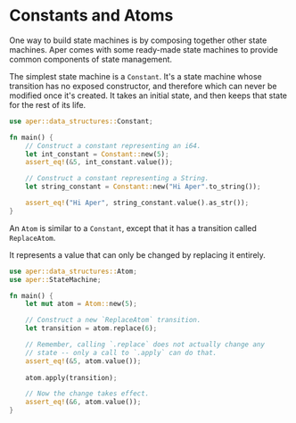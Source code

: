 # Constants and Atoms

One way to build state machines is by composing together other state machines. Aper comes with some ready-made state machines to provide common components of state management.

The simplest state machine is a `Constant`. It's a state machine whose transition has no exposed constructor,
and therefore which can never be modified once it's created. It takes an initial state, and then keeps that
state for the rest of its life.

```rust
use aper::data_structures::Constant;

fn main() {
    // Construct a constant representing an i64.
    let int_constant = Constant::new(5);
    assert_eq!(&5, int_constant.value());

    // Construct a constant representing a String.
    let string_constant = Constant::new("Hi Aper".to_string());

    assert_eq!("Hi Aper", string_constant.value().as_str());
}
```

An `Atom` is similar to a `Constant`, except that it has a transition called `ReplaceAtom`.

It represents a value that can only be changed by replacing it entirely.

```rust
use aper::data_structures::Atom;
use aper::StateMachine;

fn main() {
    let mut atom = Atom::new(5);

    // Construct a new `ReplaceAtom` transition.
    let transition = atom.replace(6);

    // Remember, calling `.replace` does not actually change any
    // state -- only a call to `.apply` can do that.
    assert_eq!(&5, atom.value());
    
    atom.apply(transition);

    // Now the change takes effect.
    assert_eq!(&6, atom.value());
}
```
